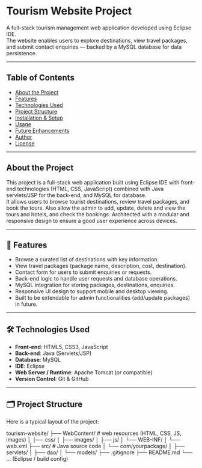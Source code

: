# Tourism Website Project

A full-stack tourism management web application developed using Eclipse IDE.  
The website enables users to explore destinations, view travel packages, and submit contact enquiries — backed by a MySQL database for data persistence.

---

## Table of Contents

- [About the Project](#about-the-project)  
- [Features](#features)  
- [Technologies Used](#technologies-used)  
- [Project Structure](#project-structure)  
- [Installation & Setup](#installation--setup)  
- [Usage](#usage)  
- [Future Enhancements](#future-enhancements)  
- [Author](#author)  
- [License](#license)

---

## About the Project  
This project is a full-stack web application built using Eclipse IDE with front-end technologies (HTML, CSS, JavaScript) combined with Java servlets/JSP for the back-end, and MySQL for database.  
It allows users to browse tourist destinations, review travel packages, and book the tours. 
Also allow the admin to add, update, delete and view the tours and hotels, and check the bookings. 
Architected with a modular and responsive design to ensure a good user experience across devices.

---

## 🚀 Features
- Browse a curated list of destinations with key information.  
- View travel packages (package name, description, cost, destination).  
- Contact form for users to submit enquiries or requests.  
- Back-end logic to handle user requests and database operations.  
- MySQL integration for storing packages, destinations, enquiries.  
- Responsive UI design to support mobile and desktop viewing.  
- Built to be extendable for admin functionalities (add/update packages) in future.

---

## 🛠️ Technologies Used  
- **Front-end**: HTML5, CSS3, JavaScript  
- **Back-end**: Java (Servlets/JSP)  
- **Database**: MySQL  
- **IDE**: Eclipse  
- **Web Server / Runtime**: Apache Tomcat (or compatible)  
- **Version Control**: Git & GitHub

---

## 🗂️ Project Structure  
Here is a typical layout of the project:

tourism-website/
├── WebContent/ # web resources (HTML, CSS, JS, images)
│ ├── css/
│ ├── images/
│ ├── js/
│ └── WEB-INF/
│ └── web.xml
├── src/ # Java source code
│ └── com/yourpackage/
│ ├── servlets/
│ ├── dao/
│ └── models/
├── .gitignore
├── README.md
└── … (Eclipse / build config)

